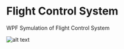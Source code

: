 ﻿# Flight Control System

WPF Symulation of Flight Control System 

![alt text](https://i.imgur.com/u8Y3HQI.png)
